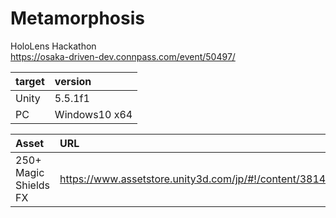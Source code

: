 # Metamorphosis  
HoloLens Hackathon  
https://osaka-driven-dev.connpass.com/event/50497/  

|target|version|
|:--|:--|
|Unity|5.5.1f1|
|PC|Windows10 x64|

|Asset|URL|
|:--|:--|
| 250+ Magic Shields FX | https://www.assetstore.unity3d.com/jp/#!/content/38140 |

